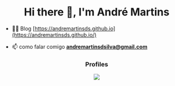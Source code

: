 <h1 align="center">Hi there 👋, I'm André Martins</h1>

- 👨‍💻 Blog [https://andremartinsds.github.io](https://andremartinsds.github.io/)

- 📫 como falar comigo **andremartinsdsilva@gmail.com**

<h3 align="center">
  Profiles
</h3>

<p align="center">
    <a href="https://www.linkedin.com/in/andremartinsds/" __target="blank">
        <img src="https://img.shields.io/badge/Linkedin-Andr%C3%A9%20Martins-blue"/>
    </a>
</p>
